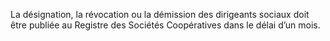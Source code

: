 La désignation, la révocation ou la démission des dirigeants sociaux doit être publiée au Registre des Sociétés Coopératives dans le délai d’un mois.
